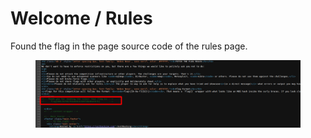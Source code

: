 # Welcome / Rules

Found the flag in the page source code of the rules page.

<figure><img src="../../.gitbook/assets/Untitled 1.png" alt=""><figcaption></figcaption></figure>
